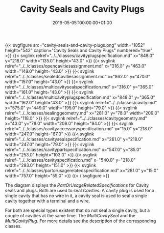 ﻿---
title: Cavity Seals and Cavity Plugs
toc: false
type: specs
date: "2019-05-05T00:00:00+01:00"
draft: false
menu:
  vec120:
    identifier: description-of-components/cavity-seals-and-cavity-plugs    
    parent: description-of-components
    weight: 1003009 

# Prev/next pager order (if `docs_section_pager` enabled in `params.toml`)
weight: 1003009
---
{{< svgfigure src="cavity-seals-and-cavity-plugs.png" width="1052" height="542" caption="Cavity Seals and Cavity Plugs" numbered="true" >}}
  {{< svglink relref="../../classes/cavityplugspecification.md" x="848.0" y="218.0" width="135.0" height="43.0" >}}
  {{< svglink relref="../../classes/opencavitiesassignment.md" x="316.0" y="463.0" width="149.0" height="43.0" >}}
  {{< svglink relref="../../classes/sealedcavitiesassignment.md" x="862.0" y="470.0" width="157.0" height="43.0" >}}
  {{< svglink relref="../../classes/multicavitysealspecification.md" x="316.0" y="365.0" width="161.0" height="43.0" >}}
  {{< svglink relref="../../classes/multicavityplugspecification.md" x="848.0" y="365.0" width="162.0" height="43.0" >}}
  {{< svglink relref="../../classes/cavity.md" x="575.0" y="449.0" width="195.0" height="79.0" >}}
  {{< svglink relref="../../classes/sealinggeometry.md" x="281.0" y="78.0" width="209.0" height="118.0" >}}
  {{< svglink relref="../../classes/cavitygeometry.md" x="43.0" y="78.0" width="209.0" height="94.0" >}}
  {{< svglink relref="../../classes/cavityaccessoryspecification.md" x="15.0" y="218.0" width="247.0" height="67.0" >}}
  {{< svglink relref="../../classes/cavitysealspecification.md" x="281.0" y="218.0" width="247.0" height="79.0" >}}
  {{< svglink relref="../../classes/cavitypartspecification.md" x="547.0" y="85.0" width="253.0" height="103.0" >}}
  {{< svglink relref="../../classes/cavityspecification.md" x="540.0" y="218.0" width="283.0" height="151.0" >}}
  {{< svglink relref="../../classes/partorusagerelatedspecification.md" x="281.0" y="15.0" width="757.0" height="55.0" >}}
{{< / svgfigure >}}
<html>   <head>     </head>   <body>     <p> The diagram displays the <i>PartOrUsageRelatedSpecifications</i> for Cavity seals and plugs. Both are used to seal <i>Cavities</i>. A cavity plug is used for a single cavity that has no wire in it, a cavity seal is used to seal a single cavity together with a terminal and a wire.     </p>      <p> For both are special types existent that do not seal a single cavity, but a couple of cavities at the same time. The <i>MultiCavitySeal</i> and the <i>MultiCavityPlug</i>. For more details see the description of the corresponding classes.      </p>    </body> </html> 
